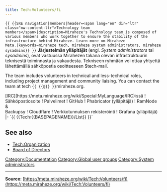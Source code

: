 ```yaml
---
title: Tech:Volunteers/fi
---
```


 `{{ {{SRE navigation|members|header=<span lang="en" dir="ltr" class="mw-content-ltr">Technology team members</span>|description=Miraheze's Technology team is composed of various members who work together to ensure the stability of the infrastructure behind Miraheze. Learn more on Miraheze Meta.|keywords=miraheze tech, miraheze system administrators, miraheze sysadmins}} }}`
**Järjestelmän ylläpitäjät** (engl. *System administrators* tai *sysadmins*), ovat vastuussa Mirahezen takana olevan infrastruktuurin teknisestä toiminnasta ja vakaudesta. Tekniseen ryhmään voi ottaa yhtyettä lähettämällä sähköpostia osoitteeseen $tech-mail.

The team includes volunteers in technical and less-technical roles, including project management and community liaising. You can contact the team at tech `{{ {{@}} }}`miraheze.org.

<div style="width: 100%; overflow: auto;>
{| class="wikitable center"
|-
! class="unsortable"| [ `{{ {{fullurl:Tech:Volunteers/List|action=edit}} }}` +/-]
! Nimi & rooli
! Nimimerkki Freenode <br /> [IRC](https://meta.miraheze.org/wiki/Special:MyLanguage/IRC):ssä
! Sähköpostiosoite
! Palvelimet
! GitHub
! Phabricator (ylläpitäjä)
! RamNode <br />&<br /> Backupsy
! Cloudflare
! Verkkotunnuksen rekisteröinti
! Grafana (ylläpitäjä)
|- `{{ {{Tech:{{BASEPAGENAME}}/List}} }}`

## See also
* [Tech:Organization](/tech-docs/techorganization.md)
* [Board of Directors](https://meta.miraheze.org/wiki/Board_of_Directors)

[Category:Documentation](https://meta.miraheze.org/wiki/Category:Documentation)
[Category:Global user groups](https://meta.miraheze.org/wiki/Category:Global_user_groups)
[Category:System administrators](https://meta.miraheze.org/wiki/Category:System_administrators)

----
**Source**: [https://meta.miraheze.org/wiki/Tech:Volunteers/fi](https://meta.miraheze.org/wiki/Tech:Volunteers/fi)